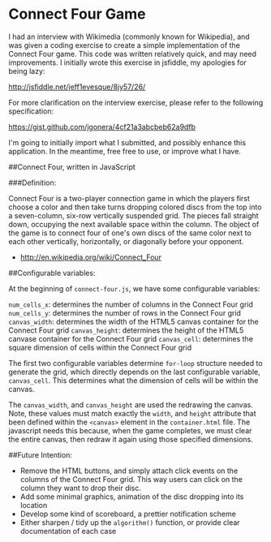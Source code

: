 Connect Four Game
============

I had an interview with Wikimedia (commonly known for Wikipedia), and was given a coding exercise to create a simple implementation of the Connect Four game.  This code was written relatively quick, and may need improvements.  I initially wrote this exercise in jsfiddle, my apologies for being lazy:

http://jsfiddle.net/jeff1evesque/8jy57/26/

For more clarification on the interview exercise, please refer to the following specification:

https://gist.github.com/jgonera/4cf21a3abcbeb62a9dfb

I'm going to initially import what I submitted, and possibly enhance this application.  In the meantime,  free free to use, or improve what I have.

##Connect Four, written in JavaScript

###Definition:

Connect Four is a two-player connection game in which the players first choose a color and then take turns dropping colored discs from the top into a seven-column, six-row vertically suspended grid. The pieces fall straight down, occupying the next available space within the column. The object of the game is to connect four of one's own discs of the same color next to each other vertically, horizontally, or diagonally before your opponent.

- http://en.wikipedia.org/wiki/Connect_Four

##Configurable variables:

At the beginning of `connect-four.js`, we have some configurable variables:

`num_cells_x`: determines the number of columns in the Connect Four grid
`num_cells_y`: determines the number of rows in the Connect Four grid
`canvas_width`: determines the width of the HTML5 canvas container for the Connect Four grid
`canvas_height`: determines the height of the HTML5 canvase container for the Connect Four grid
`canvas_cell`: determines the square dimension of cells within the Connect Four grid

The first two configurable variables determine `for-loop` structure needed to generate the grid, which directly depends on the last configurable variable, `canvas_cell`.  This determines what the dimension of cells will be within the canvas.

The `canvas_width`, and `canvas_height` are used the redrawing the canvas.  Note, these values must match exactly the `width`, and `height` attribute that been defined within the `<canvas>` element in the `container.html` file.  The javascript needs this because, when the game completes, we must clear the entire canvas, then redraw it again using those specified dimensions.

##Future Intention:

- Remove the HTML buttons, and simply attach click events on the columns of the Connect Four grid.  This way users can click on the column they want to drop their disc.
- Add some minimal graphics, animation of the disc dropping into its location
- Develop some kind of scoreboard, a prettier notification scheme
- Either sharpen / tidy up the `algorithm()` function, or provide clear documentation of each case

